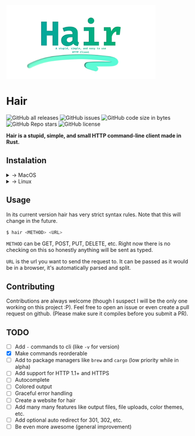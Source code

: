 <br/>
    <img alt="Hair Banner" height="200" src="https://raw.githubusercontent.com/secondary-smiles/hair/master/social/Hair-Banner.png" />
</br>

# Hair

<!-- SHIELDS BEGIN -->
![GitHub all releases](https://img.shields.io/github/downloads/secondary-smiles/hair/total?logo=GitHub&style=flat-square)
![GitHub issues](https://img.shields.io/github/issues/secondary-smiles/hair?logo=GitHub&style=flat-square)
![GitHub code size in bytes](https://img.shields.io/github/languages/code-size/secondary-smiles/hair?style=flat-square)
![GitHub Repo stars](https://img.shields.io/github/stars/secondary-smiles/hair?color=yellow&logo=GitHub&style=flat-square)
![GitHub license](https://img.shields.io/github/license/secondary-smiles/hair?style=flat-square)
<!-- SHIELDS END -->

**Hair is a stupid, simple, and small HTTP command-line client made in Rust.**

## Instalation
  <details>
  <summary>
   &#8594; MacOS
  </summary>
    <details>
        <summary>
           &#8594; From releases
        </summary>
        <ul>
        <li> Go to the latest release </li>
        <li> Download the correct build for your system </li>
        <li> Rename the executable to hair with <code> mv DOWNLOADED_EXECUTABLE hair </code> </li>
        <li> Add the executable to your <code>$PATH</code> variable</li>
        </ul>
    </details>
    <details>
    <summary>
       &#8594; From source
    </summary>
    &#8594; Makefile coming soon!
    With <code>rustc</code>
    <ul>
    <li><code>git clone https://github.com/secondary-smiles/hair.git</code></li>
    <li><code>cd hair</code></li>
    <li><code>rustc src/main.rs -o hair</code></li>
    <li>add <code>hair</code> to your <code>$PATH</code> variable</li>
    </ul>
    </details>
  </details>

<details>
<summary>
 &#8594; Linux
</summary>
Coming soon!
</details>


## Usage
In its current version hair has very strict syntax rules. Note that this will change in the future.

```bash
$ hair <METHOD> <URL>
```
`METHOD` can be GET, POST, PUT, DELETE, etc. Right now there is no checking on this so honestly anything will be sent as typed.

`URL` is the url you want to send the request to. It can be passed as it would be in a browser, it's automatically parsed and split.

## Contributing
Contributions are always welcome (though I suspect I will be the only one working on this project :P). Feel free to open an issue or even create a pull request on github. (Please make sure it compiles before you submit a PR).

## TODO
- [ ] Add `-` commands to cli (like `-v` for version)
- [X] Make commands reorderable
- [ ] Add to package managers like `brew` and `cargo` (low priority while in alpha)
- [ ] Add support for HTTP 1.1+ and HTTPS
- [ ] Autocomplete
- [ ] Colored output
- [ ] Graceful error handling
- [ ] Create a website for hair
- [ ] Add many many features like output files, file uploads, color themes, etc.
- [ ] Add optional auto redirect for 301, 302, etc.
- [ ] Be even more awesome (general improvement)
